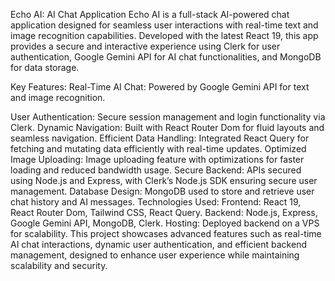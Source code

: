 Echo AI: AI Chat Application
Echo AI is a full-stack AI-powered chat application designed for seamless user interactions with real-time text and image recognition capabilities. Developed with the latest React 19, this app provides a secure and interactive experience using Clerk for user authentication, Google Gemini API for AI chat functionalities, and MongoDB for data storage.

Key Features:
Real-Time AI Chat: Powered by Google Gemini API for text and image recognition.

User Authentication: Secure session management and login functionality via Clerk.
Dynamic Navigation: Built with React Router Dom for fluid layouts and seamless navigation.
Efficient Data Handling: Integrated React Query for fetching and mutating data efficiently with real-time updates.
Optimized Image Uploading: Image uploading feature with optimizations for faster loading and reduced bandwidth usage.
Secure Backend: APIs secured using Node.js and Express, with Clerk’s Node.js SDK ensuring secure user management.
Database Design: MongoDB used to store and retrieve user chat history and AI messages.
Technologies Used:
Frontend: React 19, React Router Dom, Tailwind CSS, React Query.
Backend: Node.js, Express, Google Gemini API, MongoDB, Clerk.
Hosting: Deployed backend on a VPS for scalability.
This project showcases advanced features such as real-time AI chat interactions, dynamic user authentication, and efficient backend management, designed to enhance user experience while maintaining scalability and security.
